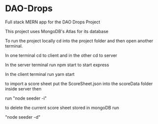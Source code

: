 # DAO-Drops

Full stack MERN app for the DAO Drops Project

This project uses MongoDB's Atlas for its database

To run the project locally cd into the project folder and then open another terminal.

In one terminal cd to client and in the other cd to server

In the server terminal run npm start to start express

In the client terminal run yarn start

to import a score sheet put the ScoreSheet.json into the scoreData folder inside server then

run "node seeder -i"

to delete the current score sheet stored in mongoDB run

"node seeder -d"
